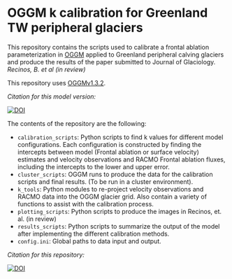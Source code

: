 # OGGM k calibration for Greenland TW peripheral glaciers

This repository contains the scripts used to calibrate a frontal ablation parameterization in [OGGM](https://docs.oggm.org/en/latest/) applied to Greenland peripheral calving glaciers and produce the results of the paper submitted to Journal of Glaciology. *Recinos, B. et al (in review)*

This repository uses [OGGMv1.3.2](https://github.com/OGGM/oggm/releases/tag/v1.3.2). 

*Citation for this model version:*

[![DOI](https://zenodo.org/badge/DOI/10.5281/zenodo.4588404.svg)](https://doi.org/10.5281/zenodo.4588404)

The contents of the repository are the following:

- `calibration_scripts`: Python scripts to find k values for different model configurations. Each configuration is constructed by finding the intercepts between model (Frontal ablation or surface velocity) estimates and velocity observations and RACMO Frontal ablation fluxes, including the intercepts to the lower and upper error. 
- `cluster_scripts`: OGGM runs to produce the data for the calibration scripts and final results. (To be run in a cluster environment).
- `k_tools`: Python modules to re-project velocity observations and RACMO data into the OGGM glacier grid. Also contain a variety of functions to assist with the calibration process.
- `plotting_scripts`: Python scripts to produce the images in Recinos, et. al. (in review)
- `results_scripts`: Python scripts to summarize the output of the model after implementing the different calibration methods.
- `config.ini`: Global paths to data input and output. 



*Citation for this repository:*

[![DOI](https://zenodo.org/badge/320879611.svg)](https://zenodo.org/badge/latestdoi/320879611)




